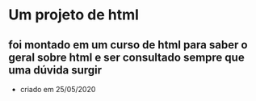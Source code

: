 # Um projeto de html
## foi montado em um curso de html para saber o geral sobre html e ser consultado sempre que uma dúvida surgir
- criado em 25/05/2020